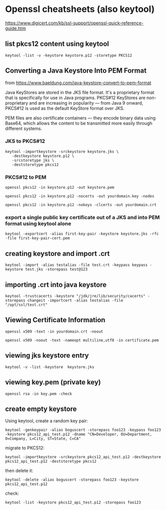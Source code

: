 # Openssl cheatsheets (also keytool)

https://www.digicert.com/kb/ssl-support/openssl-quick-reference-guide.htm

## list pkcs12 content using keytool

`keytool -list -v -keystore keystore.p12 -storetype PKCS12`

## Converting a Java Keystore Into PEM Format


from https://www.baeldung.com/java-keystore-convert-to-pem-format

Java KeyStores are stored in the JKS file format. It's a proprietary format that is specifically for use in Java programs. PKCS#12 KeyStores are non-proprietary and are increasing in popularity — from Java 9 onward, PKCS#12 is used as the default KeyStore format over JKS.

PEM files are also certificate containers — they encode binary data using Base64, which allows the content to be transmitted more easily through different systems.


### JKS to PKCS#12

```
keytool -importkeystore -srckeystore keystore.jks \
   -destkeystore keystore.p12 \
   -srcstoretype jks \
   -deststoretype pkcs12
```


### PKCS#12 to PEM

`openssl pkcs12 -in keystore.p12 -out keystore.pem`

`openssl pkcs12 -in keystore.p12 -nocerts -out yourdomain.key -nodes`

`openssl pkcs12 -in keystore.p12 -nokeys -clcerts -out yourdomain.crt`


### export a single public key certificate out of a JKS and into PEM format using keytool alone

```
keytool -exportcert -alias first-key-pair -keystore keystore.jks -rfc -file first-key-pair-cert.pem
```
## creating keystore and import .crt

`keytool -import -alias testalias -file test.crt -keypass keypass -keystore test.jks -storepass test@123`

## importing .crt into java keystore

`keytool -trustcacerts -keystore "/jdk/jre/lib/security/cacerts" -storepass changeit -importcert -alias testalias -file "/opt/ssl/test.crt"`

## Viewing Certificate Information

`openssl x509 -text -in yourdomain.crt -noout`

`openssl x509 -noout -text -nameopt multiline,utf8 -in certificate.pem`

## viewing jks keystore entry

`keytool -v -list -keystore  keystore.jks`

## viewing key.pem (private key)

`openssl rsa -in key.pem -check`

## create empty keystore

Using keytool, create a random key pair:

`keytool -genkeypair -alias boguscert -storepass foo123 -keypass foo123 -keystore pkcs12_api_test.p12 -dname "CN=Developer, OU=Department, O=Company, L=City, ST=State, C=CA"`

migrate to PKCS12:

`keytool -importkeystore -srckeystore pkcs12_api_test.p12 -destkeystore pkcs12_api_test.p12 -deststoretype pkcs12`

then delete it:

`keytool -delete -alias boguscert -storepass foo123 -keystore pkcs12_api_test.p12`

check:

`keytool -list -keystore pkcs12_api_test.p12 -storepass foo123`